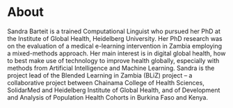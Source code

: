 # About

Sandra Barteit is a trained Computational Linguist who pursued her PhD at the Institute of Global Health, Heidelberg University. Her PhD research was on the evaluation of a medical e-learning intervention in Zambia employing a mixed-methods approach. Her main interest is in digital global health, how to best make use of technology to improve health globally, especially with methods from Artificial Intelligence and Machine Learning. Sandra is the project lead of the Blended Learning in Zambia (BLiZ) project – a collaborative project between Chainama College of Health Sciences, SolidarMed and Heidelberg Institute of Global Health, and of Development and Analysis of Population Health Cohorts in Burkina Faso and Kenya.
